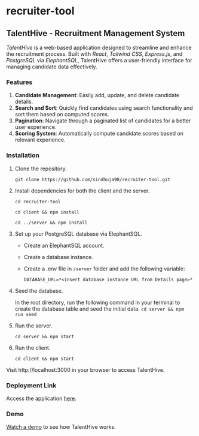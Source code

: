 # recruiter-tool

## TalentHive - Recruitment Management System

_TalentHive_ is a web-based application designed to streamline and enhance the recruitment process. Built with _React_, _Tailwind CSS_, _Express.js_, and _PostgreSQL_ via _ElephantSQL_, TalentHive offers a user-friendly interface for managing candidate data effectively.

### Features
1. **Candidate Management**: Easily add, update, and delete candidate details.
2. **Search and Sort**: Quickly find candidates using search functionality and sort them based on computed scores.
3. **Pagination**: Navigate through a paginated list of candidates for a better user experience.
4. **Scoring System**: Automatically compute candidate scores based on relevant experience.

### Installation
1. Clone the repository.
   
   `git clone https://github.com/sindhuja90/recruiter-tool.git`

3. Install dependencies for both the client and the server.
   
   `cd recruiter-tool`
   
   `cd client && npm install`
   
   `cd ../server && npm install`

5. Set up your PostgreSQL database via ElephantSQL.
   - Create an ElephantSQL account.
   - Create a database instance.
   - Create a .env file in `/server` folder and add the following variable:

     `DATABASE_URL=*<insert database instance URL from Details page>*`

6. Seed the database.
   
   In the root directory, run the following command in your terminal to create the database table and seed the initial data.
   `cd server && npm run seed`

8. Run the server.
   
   `cd server && npm start`

10. Run the client.

    `cd client && npm start`

Visit http://localhost:3000 in your browser to access TalentHive.

### Deployment Link
Access the application [here](https://example.com/).

### Demo
[Watch a demo](https://example.com/) to see how TalentHive works. 

